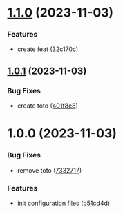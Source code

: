 # [1.1.0](https://github.com/antoineCAMILLE/conventional-commit/compare/v1.0.1...v1.1.0) (2023-11-03)


### Features

* create feat ([32c170c](https://github.com/antoineCAMILLE/conventional-commit/commit/32c170cdc39daaa89e0a4bd3e4a09de7413da149))

## [1.0.1](https://github.com/antoineCAMILLE/conventional-commit/compare/v1.0.0...v1.0.1) (2023-11-03)


### Bug Fixes

* create toto ([401f8e8](https://github.com/antoineCAMILLE/conventional-commit/commit/401f8e8390ba8e27281de5d751c7356446c97cac))

# 1.0.0 (2023-11-03)


### Bug Fixes

* remove toto ([7332717](https://github.com/antoineCAMILLE/conventional-commit/commit/7332717615cd8d9fd5488745e095bb536fe3be20))


### Features

* init configuration files ([b51cd4d](https://github.com/antoineCAMILLE/conventional-commit/commit/b51cd4d701debbe7de1381b2db5d680cc8dc2add))
